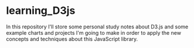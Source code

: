 # learning_D3js
In this repository I'll store some personal study notes about D3.js and some example charts and projects I'm going to make in order to apply the new concepts and techniques about this JavaScript library.
